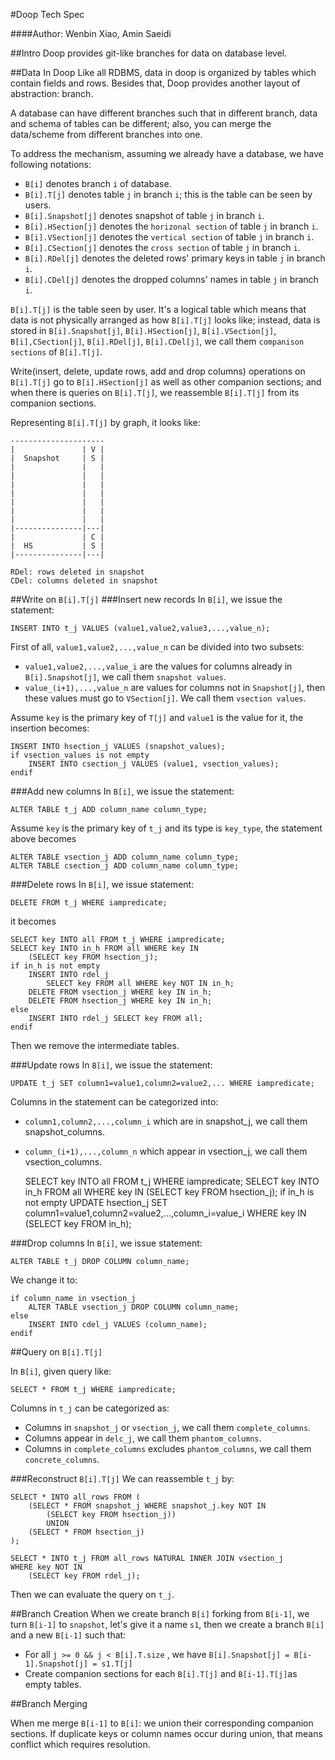 #Doop Tech Spec

####Author: Wenbin Xiao, Amin Saeidi

##Intro
Doop provides git-like branches for data on database level.

##Data In Doop
Like all RDBMS, data in doop is organized by tables which contain fields and rows. 
Besides that, Doop provides another layout of abstraction: branch.

A database can have different branches such that in different branch, 
data and schema of tables can be different; also, you can merge the data/scheme from different branches into one.

To address the mechanism, assuming we already have a database, we have following notations:

* `B[i]` denotes branch `i` of database.
* `B[i].T[j]` denotes table `j` in branch `i`; this is the table can be seen by users.
* `B[i].Snapshot[j]` denotes snapshot of table `j` in branch `i`.
* `B[i].HSection[j]` denotes the `horizonal section` of table `j` in branch `i`.
* `B[i].VSection[j]` denotes the `vertical section` of table `j` in branch `i`.
* `B[i].CSection[j]` denotes the `cross section` of table `j` in branch `i`.
* `B[i].RDel[j]` denotes the deleted rows' primary keys in table `j` in branch `i`.
* `B[i].CDel[j]` denotes the dropped columns' names in table `j` in branch `i`.

`B[i].T[j]` is the table seen by user. It's a logical table which means that data is 
not physically arranged as how `B[i].T[j]` looks like; instead, data is 
stored in `B[i].Snapshot[j]`, `B[i].HSection[j]`, `B[i].VSection[j]`, `B[i],CSection[j]`, `B[i].RDel[j]`, `B[i].CDel[j]`, 
we call them `companison sections` of `B[i].T[j]`. 

Write(insert, delete, update rows, add and drop columns) operations on `B[i].T[j]` go 
to `B[i].HSection[j]` as well as other companion sections; and when there is queries on `B[i].T[j]`, 
we reassemble `B[i].T[j]` from its companion sections. 

Representing `B[i].T[j]` by graph, it looks like:

    ---------------------
    |               | V |
    |  Snapshot     | S |
    |               |   |
    |               |   |
    |               |   |
    |               |   |
    |               |   |
    |               |   |
    |               |   |
    |---------------|---|
    |               | C |
    |  HS           | S |
    |---------------|---|

    RDel: rows deleted in snapshot
    CDel: columns deleted in snapshot

##Write on `B[i].T[j]`
###Insert new records
In `B[i]`, we issue the statement: 

    INSERT INTO t_j VALUES (value1,value2,value3,...,value_n);

First of all, `value1,value2,...,value_n` can be divided into two subsets:

* `value1,value2,...,value_i` are the values for columns already in `B[i].Snapshot[j]`, we call them `snapshot values`.
* `value_(i+1),...,value_n` are values for columns not in `Snapshot[j]`, then these values must go to `VSection[j]`. We call them `vsection values`.

Assume `key` is the primary key of `T[j]` and `value1` is the value for it, the insertion becomes:
        
    INSERT INTO hsection_j VALUES (snapshot_values);
    if vsection_values is not empty
        INSERT INTO csection_j VALUES (value1, vsection_values);
    endif

###Add new columns
In `B[i]`, we issue the statement:
    
    ALTER TABLE t_j ADD column_name column_type;

Assume `key` is the primary key of `t_j` and its type is `key_type`, the statement above becomes

    ALTER TABLE vsection_j ADD column_name column_type;
    ALTER TABLE csection_j ADD column_name column_type;

###Delete rows
In `B[i]`, we issue statement:

    DELETE FROM t_j WHERE iampredicate;

it becomes

    SELECT key INTO all FROM t_j WHERE iampredicate;    
    SELECT key INTO in_h FROM all WHERE key IN
        (SELECT key FROM hsection_j);
    if in_h is not empty
        INSERT INTO rdel_j 
            SELECT key FROM all WHERE key NOT IN in_h;
        DELETE FROM vsection_j WHERE key IN in_h;       
        DELETE FROM hsection_j WHERE key IN in_h;
    else
        INSERT INTO rdel_j SELECT key FROM all;
    endif
    
Then we remove the intermediate tables.

###Update rows
In `B[i]`, we issue the statement:

    UPDATE t_j SET column1=value1,column2=value2,... WHERE iampredicate;
    

Columns in the statement can be categorized into:
    
* `column1,column2,...,column_i` which are in snapshot_j, we call them snapshot_columns.
* `column_(i+1),...,column_n` which appear in vsection_j, we call them vsection_columns.

    SELECT key INTO all FROM t_j WHERE iampredicate;
    SELECT key INTO in_h FROM all WHERE key IN
        (SELECT key FROM hsection_j);
    if in_h is not empty
        UPDATE hsection_j SET column1=value1,column2=value2,...,column_i=value_i WHERE key IN
            (SELECT key FROM in_h);
        


    

###Drop columns
In `B[i]`, we issue statement:

    ALTER TABLE t_j DROP COLUMN column_name;
We change it to:

    if column_name in vsection_j
        ALTER TABLE vsection_j DROP COLUMN column_name; 
    else
        INSERT INTO cdel_j VALUES (column_name); 
    endif
    
##Query on `B[i].T[j]` 

In `B[i]`, given query like:

    SELECT * FROM t_j WHERE iampredicate;

Columns in `t_j` can be categorized as:

* Columns in `snapshot_j` or `vsection_j`, we call them `complete_columns`.
* Columns appear in `delc_j`, we call them `phantom_columns`.
* Columns in `complete_columns` excludes `phantom_columns`, we call them `concrete_columns`.

###Reconstruct `B[i].T[j]`
We can reassemble `t_j` by:

    SELECT * INTO all_rows FROM (
        (SELECT * FROM snapshot_j WHERE snapshot_j.key NOT IN
            (SELECT key FROM hsection_j))
            UNION
        (SELECT * FROM hsection_j)
    );
        
    SELECT * INTO t_j FROM all_rows NATURAL INNER JOIN vsection_j 
    WHERE key NOT IN 
        (SELECT key FROM rdel_j);

Then we can evaluate the query on `t_j`. 

        

##Branch Creation
When we create branch `B[i]` forking from `B[i-1]`, we turn `B[i-1]` to `snapshot`, 
let's give it a name `s1`, then we create a branch `B[i]` and a new `B[i-1]` such that:

* For all  `j >= 0 && j < B[i].T.size` , we have `B[i].Snapshot[j] = B[i-1].Snapshot[j] = s1.T[j]`
* Create companion sections for each `B[i].T[j]`  and `B[i-1].T[j]`as empty tables.

##Branch Merging

When me merge `B[i-1]` to `B[i]`: we union their corresponding companion sections. 
If duplicate keys or column names occur during union, that means conflict which requires resolution.
